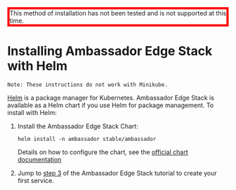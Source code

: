 <div style="border: thick solid red">
<!-- TODO: fix red bordered text -->
This method of installation has not been tested and is not supported at this time.
</div>

# Installing Ambassador Edge Stack with Helm

```Note: These instructions do not work with Minikube.```

[Helm](https://helm.sh) is a package manager for Kubernetes. Ambassador Edge Stack is available as a Helm chart if you use Helm for package management. To install with Helm:

1. Install the Ambassador Edge Stack Chart:

   ```
   helm install -n ambassador stable/ambassador
   ```
   
   Details on how to configure the chart, see the [official chart documentation](https://hub.helm.sh/charts/stable/ambassador)


2. Jump to [step 3](/user-guide/getting-started#3-creating-your-first-service) of the Ambassador Edge Stack tutorial to create your first service.